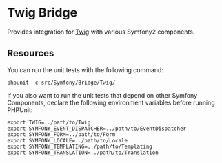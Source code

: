 Twig Bridge
===========

Provides integration for [Twig](http://twig.sensiolabs.org/) with various
Symfony2 components.

Resources
---------

You can run the unit tests with the following command:

    phpunit -c src/Symfony/Bridge/Twig/

If you also want to run the unit tests that depend on other Symfony
Components, declare the following environment variables before running
PHPUnit:

    export TWIG=../path/to/Twig
    export SYMFONY_EVENT_DISPATCHER=../path/to/EventDispatcher
    export SYMFONY_FORM=../path/to/Form
    export SYMFONY_LOCALE=../path/to/Locale
    export SYMFONY_TEMPLATING=../path/to/Templating
    export SYMFONY_TRANSLATION=../path/to/Translation
